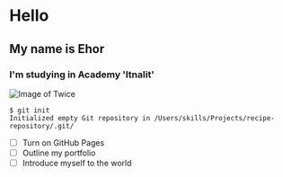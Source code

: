 # Hello
## My name is Ehor
### I'm studying in Academy 'Itnalit'
![Image of Twice](https://st5.depositphotos.com/22576762/65764/i/1600/depositphotos_657649570-stock-photo-twice-mini-album-box-set.jpg)

```
$ git init
Initialized empty Git repository in /Users/skills/Projects/recipe-repository/.git/
```

- [ ] Turn on GitHub Pages
- [ ] Outline my portfolio
- [ ] Introduce myself to the world
